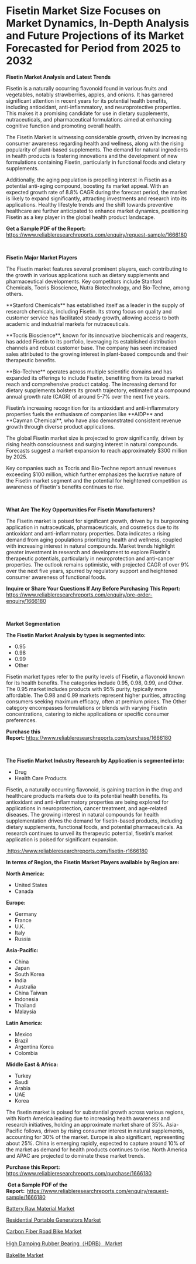 <p><h1>Fisetin Market Size Focuses on Market Dynamics, In-Depth Analysis and Future Projections of its Market Forecasted for Period from 2025 to 2032</h1></p><p><strong>Fisetin Market Analysis and Latest Trends</strong></p>
<p><p>Fisetin is a naturally occurring flavonoid found in various fruits and vegetables, notably strawberries, apples, and onions. It has garnered significant attention in recent years for its potential health benefits, including antioxidant, anti-inflammatory, and neuroprotective properties. This makes it a promising candidate for use in dietary supplements, nutraceuticals, and pharmaceutical formulations aimed at enhancing cognitive function and promoting overall health.</p><p>The Fisetin Market is witnessing considerable growth, driven by increasing consumer awareness regarding health and wellness, along with the rising popularity of plant-based supplements. The demand for natural ingredients in health products is fostering innovations and the development of new formulations containing Fisetin, particularly in functional foods and dietary supplements.</p><p>Additionally, the aging population is propelling interest in Fisetin as a potential anti-aging compound, boosting its market appeal. With an expected growth rate of 8.8% CAGR during the forecast period, the market is likely to expand significantly, attracting investments and research into its applications. Healthy lifestyle trends and the shift towards preventive healthcare are further anticipated to enhance market dynamics, positioning Fisetin as a key player in the global health product landscape.</p></p>
<p><strong>Get a Sample PDF of the Report:&nbsp;</strong> <a href="https://www.reliableresearchreports.com/enquiry/request-sample/1666180?utm_campaign=2197&utm_medium=2&utm_source=Github&utm_content=ia&utm_term=30012025&utm_id=fisetin">https://www.reliableresearchreports.com/enquiry/request-sample/1666180</a></p>
<p>&nbsp;</p>
<p><strong>Fisetin Major Market Players</strong></p>
<p><p>The Fisetin market features several prominent players, each contributing to the growth in various applications such as dietary supplements and pharmaceutical developments. Key competitors include Stanford Chemicals, Tocris Bioscience, Nutra Biotechnology, and Bio-Techne, among others.</p><p>**Stanford Chemicals** has established itself as a leader in the supply of research chemicals, including Fisetin. Its strong focus on quality and customer service has facilitated steady growth, allowing access to both academic and industrial markets for nutraceuticals.</p><p>**Tocris Bioscience**, known for its innovative biochemicals and reagents, has added Fisetin to its portfolio, leveraging its established distribution channels and robust customer base. The company has seen increased sales attributed to the growing interest in plant-based compounds and their therapeutic benefits.</p><p>**Bio-Techne** operates across multiple scientific domains and has expanded its offerings to include Fisetin, benefiting from its broad market reach and comprehensive product catalog. The increasing demand for dietary supplements bolsters its growth trajectory, estimated at a compound annual growth rate (CAGR) of around 5-7% over the next five years.</p><p>Fisetin’s increasing recognition for its antioxidant and anti-inflammatory properties fuels the enthusiasm of companies like **AIDP** and **Cayman Chemical**, who have also demonstrated consistent revenue growth through diverse product applications.</p><p>The global Fisetin market size is projected to grow significantly, driven by rising health consciousness and surging interest in natural compounds. Forecasts suggest a market expansion to reach approximately $300 million by 2025.</p><p>Key companies such as Tocris and Bio-Techne report annual revenues exceeding $100 million, which further emphasizes the lucrative nature of the Fisetin market segment and the potential for heightened competition as awareness of Fisetin's benefits continues to rise.</p></p>
<p>&nbsp;</p>
<p><strong>What Are The Key Opportunities For Fisetin Manufacturers?</strong></p>
<p><p>The Fisetin market is poised for significant growth, driven by its burgeoning application in nutraceuticals, pharmaceuticals, and cosmetics due to its antioxidant and anti-inflammatory properties. Data indicates a rising demand from aging populations prioritizing health and wellness, coupled with increasing interest in natural compounds. Market trends highlight greater investment in research and development to explore Fisetin's therapeutic potentials, particularly in neuroprotection and anti-cancer properties. The outlook remains optimistic, with projected CAGR of over 9% over the next five years, spurred by regulatory support and heightened consumer awareness of functional foods.</p></p>
<p><strong>Inquire or Share Your Questions If Any Before Purchasing This Report:</strong> <a href="https://www.reliableresearchreports.com/enquiry/pre-order-enquiry/1666180?utm_campaign=2197&utm_medium=2&utm_source=Github&utm_content=ia&utm_term=30012025&utm_id=fisetin">https://www.reliableresearchreports.com/enquiry/pre-order-enquiry/1666180</a></p>
<p>&nbsp;</p>
<p><strong>Market Segmentation</strong></p>
<p><strong>The Fisetin Market Analysis by types is segmented into:</strong></p>
<p><ul><li>0.95</li><li>0.98</li><li>0.99</li><li>Other</li></ul></p>
<p><p>Fisetin market types refer to the purity levels of Fisetin, a flavonoid known for its health benefits. The categories include 0.95, 0.98, 0.99, and Other. The 0.95 market includes products with 95% purity, typically more affordable. The 0.98 and 0.99 markets represent higher purities, attracting consumers seeking maximum efficacy, often at premium prices. The Other category encompasses formulations or blends with varying Fisetin concentrations, catering to niche applications or specific consumer preferences.</p></p>
<p><strong>Purchase this Report:&nbsp;</strong><a href="https://www.reliableresearchreports.com/purchase/1666180?utm_campaign=2197&utm_medium=2&utm_source=Github&utm_content=ia&utm_term=30012025&utm_id=fisetin">https://www.reliableresearchreports.com/purchase/1666180</a></p>
<p>&nbsp;</p>
<p><strong>The Fisetin Market Industry Research by Application is segmented into:</strong></p>
<p><ul><li>Drug</li><li>Health Care Products</li></ul></p>
<p><p>Fisetin, a naturally occurring flavonoid, is gaining traction in the drug and healthcare products markets due to its potential health benefits. Its antioxidant and anti-inflammatory properties are being explored for applications in neuroprotection, cancer treatment, and age-related diseases. The growing interest in natural compounds for health supplementation drives the demand for fisetin-based products, including dietary supplements, functional foods, and potential pharmaceuticals. As research continues to unveil its therapeutic potential, fisetin's market application is poised for significant expansion.</p></p>
<p><a href="https://www.reliableresearchreports.com/fisetin-r1666180?utm_campaign=2197&utm_medium=2&utm_source=Github&utm_content=ia&utm_term=30012025&utm_id=fisetin">&nbsp;https://www.reliableresearchreports.com/fisetin-r1666180</a></p>
<p><strong>In terms of Region, the Fisetin Market Players available by Region are:</strong></p>
<p>
    <p> <strong> North America: </strong>
        <ul>
            <li>United States</li>
            <li>Canada</li>
        </ul>
        </p> 
    <p> <strong> Europe: </strong>
        <ul>
            <li>Germany</li>
            <li>France</li>
            <li>U.K.</li>
            <li>Italy</li>
            <li>Russia</li>
        </ul>
        </p> 
    <p> <strong> Asia-Pacific: </strong>
        <ul>
            <li>China</li>
            <li>Japan</li>
            <li>South Korea</li>
            <li>India</li>
            <li>Australia</li>
            <li>China Taiwan</li>
            <li>Indonesia</li>
            <li>Thailand</li>
            <li>Malaysia</li>
        </ul>
        </p> 
    <p> <strong> Latin America: </strong>
        <ul>
            <li>Mexico</li>
            <li>Brazil</li>
            <li>Argentina Korea</li>
            <li>Colombia</li>
        </ul>
        </p> 
    <p> <strong> Middle East & Africa: </strong>
        <ul>
            <li>Turkey</li>
            <li>Saudi</li>
            <li>Arabia</li>
            <li>UAE</li>
            <li>Korea</li>
        </ul>
    </p>
    </p>
<p><p>The fisetin market is poised for substantial growth across various regions, with North America leading due to increasing health awareness and research initiatives, holding an approximate market share of 35%. Asia-Pacific follows, driven by rising consumer interest in natural supplements, accounting for 30% of the market. Europe is also significant, representing about 25%. China is emerging rapidly, expected to capture around 10% of the market as demand for health products continues to rise. North America and APAC are projected to dominate these market trends.</p></p>
<p><strong>Purchase this Report: </strong><a href="https://www.reliableresearchreports.com/purchase/1666180?utm_campaign=2197&utm_medium=2&utm_source=Github&utm_content=ia&utm_term=30012025&utm_id=fisetin">https://www.reliableresearchreports.com/purchase/1666180</a></p>
<p>&nbsp;<strong>Get a Sample PDF of the Report:&nbsp;&nbsp;</strong><a href="https://www.reliableresearchreports.com/enquiry/request-sample/1666180?utm_campaign=2197&utm_medium=2&utm_source=Github&utm_content=ia&utm_term=30012025&utm_id=fisetin">https://www.reliableresearchreports.com/enquiry/request-sample/1666180</a></p>
<p><strong></strong></p>
<p><p><a href="https://github.com/ygfu6u/Market-Research-Report-List-1/blob/main/battery-raw-material-market.md?utm_campaign=2197&utm_medium=2&utm_source=Github&utm_content=ia&utm_term=30012025&utm_id=fisetin">Battery Raw Material Market</a></p><p><a href="https://www.linkedin.com/pulse/market-growth-residential-portable-generators-sector-2025-2032-nj91f?utm_campaign=2197&utm_medium=2&utm_source=Github&utm_content=ia&utm_term=30012025&utm_id=fisetin">Residential Portable Generators Market</a></p><p><a href="https://www.linkedin.com/pulse/industry-insights-global-carbon-fiber-road-bike-markets-uuqhf?utm_campaign=2197&utm_medium=2&utm_source=Github&utm_content=ia&utm_term=30012025&utm_id=fisetin">Carbon Fiber Road Bike Market</a></p><p><a href="https://www.linkedin.com/pulse/high-damping-rubber-bearinghdrb-market-global-insights-egdoe?utm_campaign=2197&utm_medium=2&utm_source=Github&utm_content=ia&utm_term=30012025&utm_id=fisetin">High Damping Rubber Bearing（HDRB） Market</a></p><p><a href="https://github.com/mahnoor2003/Market-Research-Report-List-7/blob/main/bakelite-market.md?utm_campaign=2197&utm_medium=2&utm_source=Github&utm_content=ia&utm_term=30012025&utm_id=fisetin">Bakelite Market</a></p></p>